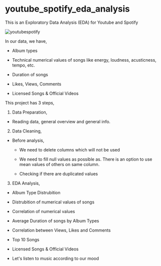 # youtube_spotify_eda_analysis
This is an Exploratory Data Analysis (EDA) for Youtube and Spotify 

![youtubespotify](https://github.com/user-attachments/assets/64bbcc99-2472-4161-b302-0fa193293ddd)

In our data, we have,

- Album types

- Technical numerical values of songs like energy, loudness, acusticness, tempo, etc.

- Duration of songs

- Likes, Views, Comments

- Licensed Songs & Official Videos


This project has 3 steps, 

1. Data Preparation,

- Reading data, general overview and general info.

2. Data Cleaning, 

- Before analysis,  
  
     - We need to delete columns which will not be used 

     - We need to fill null values as possible as. There is an option to use mean values of others on same column.

     - Checking if there are duplicated values

3. EDA Analysis, 

- Album Type Distrubition 

- Distrubition of numerical values of songs

- Correlation of numerical values

- Average Duration of songs by Album Types

- Correlation between Views, Likes and Comments

- Top 10 Songs

- Licensed Songs & Official Videos 

- Let's listen to music according to our mood


